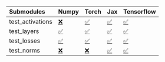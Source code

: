| Submodules       | Numpy                                                                                                                           | Torch                                                                                                                           | Jax                                                                                                                             | Tensorflow                                                                                                                      |
|:-----------------|:--------------------------------------------------------------------------------------------------------------------------------|:--------------------------------------------------------------------------------------------------------------------------------|:--------------------------------------------------------------------------------------------------------------------------------|:--------------------------------------------------------------------------------------------------------------------------------|
| test_activations | <a href="https://github.com/unifyai/ivy/runs/7918015345?check_suite_focus=true" rel="noopener noreferrer" target="_blank">❌</a> | <a href="https://github.com/unifyai/ivy/runs/7918015754?check_suite_focus=true" rel="noopener noreferrer" target="_blank">✅</a> | <a href="https://github.com/unifyai/ivy/runs/7918016201?check_suite_focus=true" rel="noopener noreferrer" target="_blank">✅</a> | <a href="https://github.com/unifyai/ivy/runs/7918016719?check_suite_focus=true" rel="noopener noreferrer" target="_blank">✅</a> |
| test_layers      | <a href="https://github.com/unifyai/ivy/runs/7918015433?check_suite_focus=true" rel="noopener noreferrer" target="_blank">✅</a> | <a href="https://github.com/unifyai/ivy/runs/7918015884?check_suite_focus=true" rel="noopener noreferrer" target="_blank">✅</a> | <a href="https://github.com/unifyai/ivy/runs/7918016308?check_suite_focus=true" rel="noopener noreferrer" target="_blank">✅</a> | <a href="https://github.com/unifyai/ivy/runs/7918016851?check_suite_focus=true" rel="noopener noreferrer" target="_blank">✅</a> |
| test_losses      | <a href="https://github.com/unifyai/ivy/runs/7918015547?check_suite_focus=true" rel="noopener noreferrer" target="_blank">✅</a> | <a href="https://github.com/unifyai/ivy/runs/7918015997?check_suite_focus=true" rel="noopener noreferrer" target="_blank">✅</a> | <a href="https://github.com/unifyai/ivy/runs/7918016414?check_suite_focus=true" rel="noopener noreferrer" target="_blank">✅</a> | <a href="https://github.com/unifyai/ivy/runs/7918017002?check_suite_focus=true" rel="noopener noreferrer" target="_blank">✅</a> |
| test_norms       | <a href="https://github.com/unifyai/ivy/runs/7918015641?check_suite_focus=true" rel="noopener noreferrer" target="_blank">❌</a> | <a href="https://github.com/unifyai/ivy/runs/7918016102?check_suite_focus=true" rel="noopener noreferrer" target="_blank">❌</a> | <a href="https://github.com/unifyai/ivy/runs/7918016593?check_suite_focus=true" rel="noopener noreferrer" target="_blank">✅</a> | <a href="https://github.com/unifyai/ivy/runs/7918017124?check_suite_focus=true" rel="noopener noreferrer" target="_blank">✅</a> |